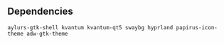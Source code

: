 ## Dependencies

`aylurs-gtk-shell kvantum kvantum-qt5 swaybg hyprland papirus-icon-theme adw-gtk-theme`
